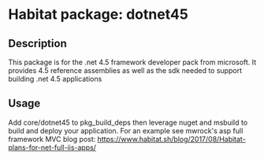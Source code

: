 # Habitat package: dotnet45

## Description

This package is for the .net 4.5 framework developer pack from microsoft. It provides 4.5 reference assemblies as well as the sdk needed to support building .net 4.5 applications

## Usage

Add core/dotnet45 to pkg_build_deps then leverage nuget and msbuild to build and deploy your application. For an example see mwrock's asp full framework MVC blog post: https://www.habitat.sh/blog/2017/08/Habitat-plans-for-net-full-iis-apps/
